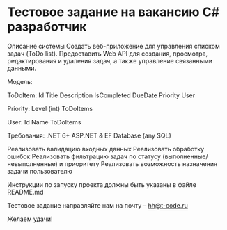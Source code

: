 # Тестовое задание на вакансию C# разработчик
Описание системы
Создать веб-приложение для управления списком задач (ToDo list). 
Предоставить Web API для создания, просмотра, редактирования и удаления задач, а также управление связанными данными.

Модель:

ToDoItem:
	Id
	Title
	Description
	IsCompleted
	DueDate
	Priority
	User


Priority:
	Level (int)
	ToDoItems

User:
	Id
	Name
	ToDoItems

Требования:
.NET 6+ ASP.NET & EF
Database (any SQL)

Реализовать валидацию входных данных
Реализовать обработку ошибок
Реализовать фильтрацию задач по статусу (выполненные/невыполненные) и приоритету
Реализовать возможность назначения задачи пользователю

Инструкции по запуску проекта должны быть указаны в файле README.md

Тестовое задание направляйте нам на почту – hh@t-code.ru

Желаем удачи! 
